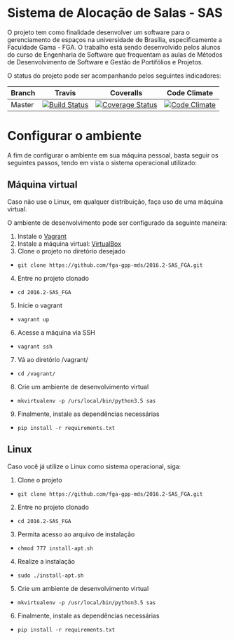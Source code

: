 # Sistema de Alocação de Salas - SAS
O projeto tem como finalidade desenvolver um software para o gerenciamento de espaços na universidade de Brasília, especificamente a Faculdade Gama - FGA. O trabalho está sendo desenvolvido pelos alunos do curso de Engenharia de Software que frequentam as aulas de Métodos de Desenvolvimento de Software e Gestão de Portifólios e Projetos.

O status do projeto pode ser acompanhando pelos seguintes indicadores:

|Branch|Travis|Coveralls|Code Climate|
|------|------|---------|------------|
|Master|[![Build Status](https://travis-ci.org/fga-gpp-mds/2016.2-SAS_FGA.svg?branch=master)](https://travis-ci.org/fga-gpp-mds/2016.2-SAS_FGA)|[![Coverage Status](https://coveralls.io/repos/github/fga-gpp-mds/2016.2-SAS_FGA/badge.svg?branch=master)](https://coveralls.io/github/fga-gpp-mds/2016.2-SAS_FGA?branch=master)|[![Code Climate](https://codeclimate.com/github/fga-gpp-mds/2016.2-SAS_FGA/badges/gpa.svg)](https://codeclimate.com/github/fga-gpp-mds/2016.2-SAS_FGA)|


# Configurar o ambiente
A fim de configurar o ambiente em sua máquina pessoal, basta seguir os seguintes passos, tendo em vista o sistema operacional utilizado:

## Máquina virtual
Caso não use o Linux, em qualquer distribuição, faça uso de uma máquina virtual.

O ambiente de desenvolvimento pode ser configurado da seguinte maneira:

1. Instale o [Vagrant](https://www.vagrantup.com/)
2. Instale a máquina virtual: [VirtualBox](https://www.virtualbox.org/wiki/Downloads)
3. Clone o projeto no diretório desejado
  - ```git clone https://github.com/fga-gpp-mds/2016.2-SAS_FGA.git```
4. Entre no projeto clonado
  - ```cd 2016.2-SAS_FGA```
5. Inicie o vagrant 
  - ```vagrant up```
6. Acesse a máquina via SSH
  - ```vagrant ssh```
7. Vá ao diretório /vagrant/
  - ```cd /vagrant/```
8. Crie um ambiente de desenvolvimento virtual
  - ```mkvirtualenv -p /urs/local/bin/python3.5 sas```
9. Finalmente, instale as dependências necessárias 
  - ```pip install -r requirements.txt```

## Linux
Caso você já utilize o Linux como sistema operacional, siga:

1. Clone o projeto
  - ```git clone https://github.com/fga-gpp-mds/2016.2-SAS_FGA.git```
2. Entre no projeto clonado
  - ```cd 2016.2-SAS_FGA```
3. Permita acesso ao arquivo de instalação
  - ```chmod 777 install-apt.sh```
4. Realize a instalação
  - ```sudo ./install-apt.sh```
5. Crie um ambiente de desenvolvimento virtual
  - ```mkvirtualenv -p /usr/local/bin/python3.5 sas```
6. Finalmente, instale as dependências necessárias 
  - ```pip install -r requirements.txt```
